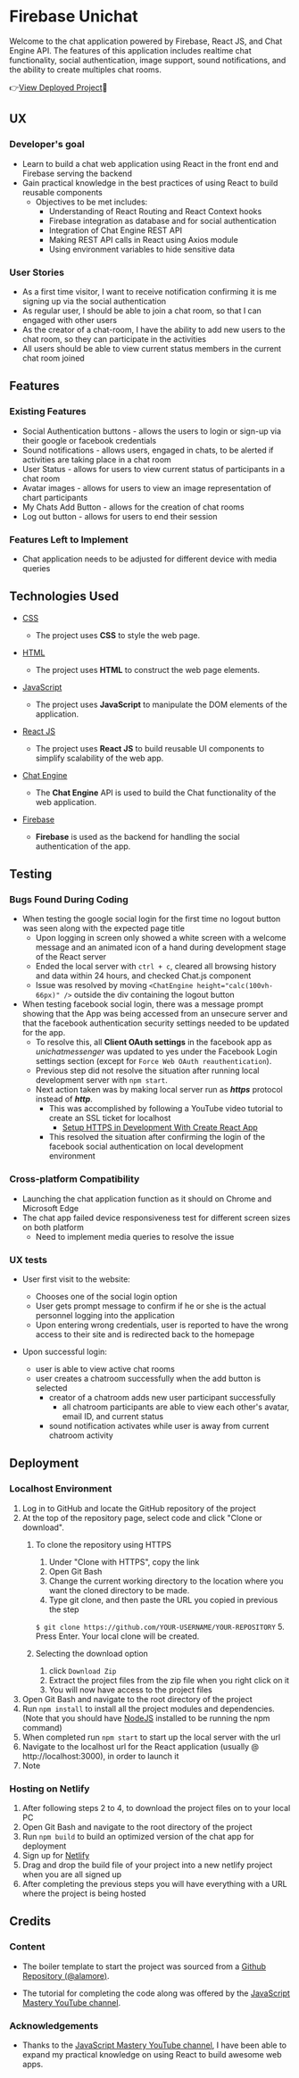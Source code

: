 # Firebase Unichat

Welcome to the chat application powered by Firebase, React JS, and Chat Engine API. The features of this application includes realtime chat functionality, social authentication, image support, sound notifications, and the ability to create multiples chat rooms.

👉[View Deployed Project](https://firebase-unichat.netlify.app/)🚀 
 


## UX

### Developer's goal
- Learn to build a chat web application using React in the front end and Firebase serving the backend
- Gain practical knowledge in the best practices of using React to build reusable components
    + Objectives to be met includes:
        * Understanding of React Routing and React Context hooks
        * Firebase integration as database and for social authentication
        * Integration of Chat Engine REST API
        * Making REST API calls in React using Axios module
        * Using environment variables to hide sensitive data

### User Stories
- As a first time visitor, I want to receive notification confirming it is me signing up via the social authentication
- As regular user, I should be able to join a chat room, so that I can engaged with other users
- As the creator of a chat-room, I have the ability to add new users to the chat room, so they can participate in the activities
- All users should be able to view current status members in the current chat room joined



## Features
 
### Existing Features
- Social Authentication buttons - allows the users to login or sign-up via their google or facebook credentials
- Sound notifications - allows users, engaged in chats, to be alerted if activities are taking place in a chat room
- User Status - allows for users to view current status of participants in a chat room
- Avatar images - allows for users to view an image representation of chart participants
- My Chats Add Button - allows for the creation of chat rooms
- Log out button - allows for users to end their session

### Features Left to Implement
- Chat application needs to be adjusted for different device with media queries



## Technologies Used

- [CSS](https://www.w3schools.com/css/css_intro.asp)
    - The project uses **CSS** to style the web page.

- [HTML](https://www.w3schools.com/css/css_intro.asp)
    - The project uses **HTML** to construct the web page elements.

- [JavaScript](https://www.w3schools.com/js/js_intro.asp)
    - The project uses **JavaScript** to manipulate the DOM elements of the application.

- [React JS](https://reactjs.org/)
    - The project uses **React JS** to build reusable UI components to simplify scalability of the web app.

- [Chat Engine](https://chatengine.io/)
    - The **Chat Engine** API is used to build the Chat functionality of the web application.

- [Firebase](https://firebase.google.com/?gclid=Cj0KCQiAoY-PBhCNARIsABcz773A-bXdKNQCUUyOzVuLYuDWRCamvu0O7k0cwFPE_c2f_leufaF2ZY0aAqEDEALw_wcB&gclsrc=aw.ds)
    - **Firebase** is used as the backend for handling the social authentication of the app.



## Testing

### Bugs Found During Coding

- When testing the google social login for the first time no logout button was seen along with the expected page title
    - Upon logging in screen only showed a white screen with a welcome message and an animated icon of a hand during development stage of the React server
    - Ended the local server with `ctrl + c`, cleared all browsing history and data within 24 hours, and checked Chat.js component
    - Issue was resolved by moving `<ChatEngine height="calc(100vh-66px)" />` outside the div containing the logout button
- When testing facebook social login, there was a message prompt showing that the App was being accessed from an unsecure server and that the facebook authentication security settings needed to be updated for the app.
    - To resolve this, all **Client OAuth settings** in the facebook app as *unichatmessenger* was updated to yes under the Facebook Login settings section (except for `Force Web OAuth reauthentication`).
    - Previous step did not resolve the situation after running local development server with `npm start`.
    - Next action taken was by making local server run as ***https*** protocol instead of ***http***.
        - This was accomplished by following a YouTube video tutorial to create an SSL ticket for localhost 
            - [Setup HTTPS in Development With Create React App](https://www.youtube.com/watch?v=neT7fmZ6sDE)
        - This resolved the situation after confirming the login of the facebook social authentication on local development environment

### Cross-platform Compatibility

- Launching the chat application function as it should on Chrome and Microsoft Edge
- The chat app failed device responsiveness test for different screen sizes on both platform
    - Need to implement media queries to resolve the issue



### UX tests

- User first visit to the website:
    - Chooses one of the social login option
    - User gets prompt message to confirm if he or she is the actual personnel logging into the application
    - Upon entering wrong credentials, user is reported to have the wrong access to their site and is redirected back to the homepage

- Upon successful login:
    - user is able to view active chat rooms 
    - user creates a chatroom successfully when the add button is selected
        - creator of a chatroom adds new user participant successfully
            + all chatroom participants are able to view each other's avatar, email ID, and current status
        - sound notification activates while user is away from current chatroom activity



## Deployment

### Localhost Environment
1. Log in to GitHub and locate the GitHub repository of the project
2. At the top of the repository page, select code and click "Clone or download".
    1. To clone the repository using HTTPS
        1. Under "Clone with HTTPS", copy the link
        2. Open Git Bash
        3. Change the current working directory to the location where you want the cloned directory to be made.
        4. Type git clone, and then paste the URL you copied in previous the step
        
        ```$ git clone https://github.com/YOUR-USERNAME/YOUR-REPOSITORY```
        5. Press Enter. Your local clone will be created.
    2. Selecting the download option
        1. click `Download Zip`
        2. Extract the project files from the zip file when you right click on it
        3. You will now have access to the project files
3. Open Git Bash and navigate to the root directory of the project
4. Run `npm install` to install all the project modules and dependencies. (Note that you should have [NodeJS](https://nodejs.org/en/) installed to be running the npm command)
5. When completed run `npm start` to start up the local server with the url
6. Navigate to the localhost url for the React application (usually @ http://localhost:3000), in order to launch it
7. Note 

### Hosting on Netlify

1. After following steps 2 to 4, to download the project files on to your local PC
2. Open Git Bash and navigate to the root directory of the project
3. Run `npm build` to build an optimized version of the chat app for deployment
4. Sign up for [Netlify](https://www.netlify.com/)
5. Drag and drop the build file of your project into a new netlify project when you are all signed up
6. After completing the previous steps you will have everything with a URL where the project is being hosted



## Credits

### Content
- The boiler template to start the project was sourced from a [Github Repository (@alamore)](https://github.com/alamorre/unichat-course).

- The tutorial for completing the code along was offered by the [JavaScript Mastery YouTube channel](https://youtu.be/Bv9Js3QLOLY).


### Acknowledgements

- Thanks to the [JavaScript Mastery YouTube channel](https://www.youtube.com/channel/UCmXmlB4-HJytD7wek0Uo97A), I have been able to expand my practical knowledge on using React to build awesome web apps.

